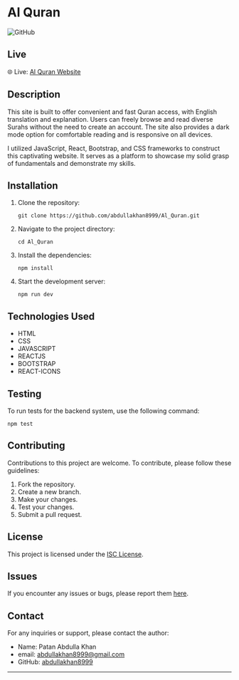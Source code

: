 ﻿# Al Quran

![GitHub](https://img.shields.io/github/license/abdullakhan8999/Al_Quran.git)

## Live

🌐 Live: [Al Quran Website](https://master--friendly-tulumba-8fe712.netlify.app/)

## Description

This site is built to offer convenient and fast Quran access, with English translation and explanation. Users can freely browse and read diverse Surahs without the need to create an account. The site also provides a dark mode option for comfortable reading and is responsive on all devices.

I utilized JavaScript, React, Bootstrap, and CSS frameworks to construct this captivating website. It serves as a platform to showcase my solid grasp of fundamentals and demonstrate my skills.

## Installation

1. Clone the repository:
   ```
   git clone https://github.com/abdullakhan8999/Al_Quran.git
   ```
2. Navigate to the project directory:
   ```
   cd Al_Quran
   ```
3. Install the dependencies:
   ```
   npm install
   ```
4. Start the development server:
   ```
   npm run dev
   ```

## Technologies Used

- HTML
- CSS
- JAVASCRIPT
- REACTJS
- BOOTSTRAP
- REACT-ICONS

## Testing

To run tests for the backend system, use the following command:

```
npm test
```

## Contributing

Contributions to this project are welcome. To contribute, please follow these guidelines:

1. Fork the repository.
2. Create a new branch.
3. Make your changes.
4. Test your changes.
5. Submit a pull request.

## License

This project is licensed under the [ISC License](LICENSE).

## Issues

If you encounter any issues or bugs, please report them [here](https://github.com/abdullakhan8999/Al_Quran.git/issues).

## Contact

For any inquiries or support, please contact the author:

- Name: Patan Abdulla Khan
- email: abdullakhan8999@gmail.com
- GitHub: [abdullakhan8999](https://github.com/abdullakhan8999)

---
